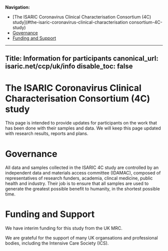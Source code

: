 __Navigation:__ 
* [The ISARIC Coronavirus Clinical Characterisation Consortium (4C) study](#the-isaric-coronavirus-clinical-characterisation consortium-4C-study)
* [Governance](#governance)
* [Funding and Support](#funding-and-support)

---
Title: Information for participants
canonical_url: isaric.net/ccp/uk/info
disable_toc: false
---

# The ISARIC Coronavirus Clinical Characterisation Consortium (4C) study

This page is intended to provide updates for participants on the work that has been done with their samples and data. We will keep this page updated with research results, reports and plans.

# Governance

All data and samples collected in the ISARIC 4C study are controlled by an independent data and materials access committee (IDAMAC), composed of representatives of research funders, academia, clincal medicine, public health and industry. Their job is to ensure that all samples are used to generate the greatest possible benefit to humanity, in the shortest possible time.

# Funding and Support

We have interim funding for this study from the UK MRC.

We are grateful for the support of many UK organsations and professional bodies, including the Intensive Care Society (ICS).










